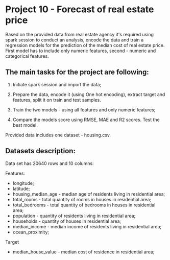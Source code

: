 # Project 10 - Forecast of real estate price

Based on the provided data from real estate agency it's required using spark session to conduct an analysis, encode the data and train a regression models for the prediction of the median cost of real estate price. First model has to include only numeric features, second - numeric and categorical features.

## The main tasks for the project are following:
1) Initiate spark session and import the data;

2) Prepare the data, encode it (using One hot encoding), extract target and features, split it on train and test samples.

3) Train the two models - using all features and only numeric features;

4) Compare the models score using RMSE, MAE and R2 scores. Test the  best model. 

Provided data includes one dataset - housing.csv.

## Datasets description: 

Data set has 20640 rows and 10 columns:

Features:
- longitude;
- latitude;
- housing_median_age - median age of residents living in residential area;
- total_rooms - total quantity of rooms in houses in residential area;
- total_bedrooms - total quantity of bedrooms in houses in residential area;
- population - quantity of residents living in residential area;
- households - quantity of houses in residential area;
- median_income - median income of residents living in residential area;
- ocean_proximity;

Target
- median_house_value - median cost of residence in residential area;